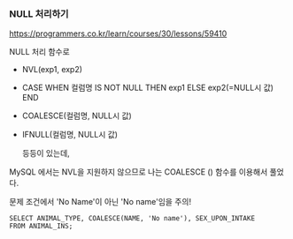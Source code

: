 ### NULL 처리하기



https://programmers.co.kr/learn/courses/30/lessons/59410



NULL 처리 함수로

- NVL(exp1, exp2)

- CASE WHEN 컬럼명 IS NOT NULL THEN exp1 ELSE exp2(=NULL시 값) END

- COALESCE(컬럼명, NULL시 값)

- IFNULL(컬럼명, NULL시 값) 

  등등이 있는데,

 MySQL 에서는 NVL을 지원하지 않으므로  나는 COALESCE () 함수를 이용해서 풀었다.

문제 조건에서 'No Name'이 아닌 'No name'임을 주의!

``` mysql
SELECT ANIMAL_TYPE, COALESCE(NAME, 'No name'), SEX_UPON_INTAKE
FROM ANIMAL_INS;
```




